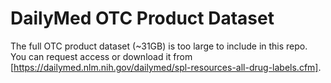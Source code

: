 # DailyMed OTC Product Dataset
The full OTC product dataset (~31GB) is too large to include in this repo.
You can request access or download it from [https://dailymed.nlm.nih.gov/dailymed/spl-resources-all-drug-labels.cfm].
